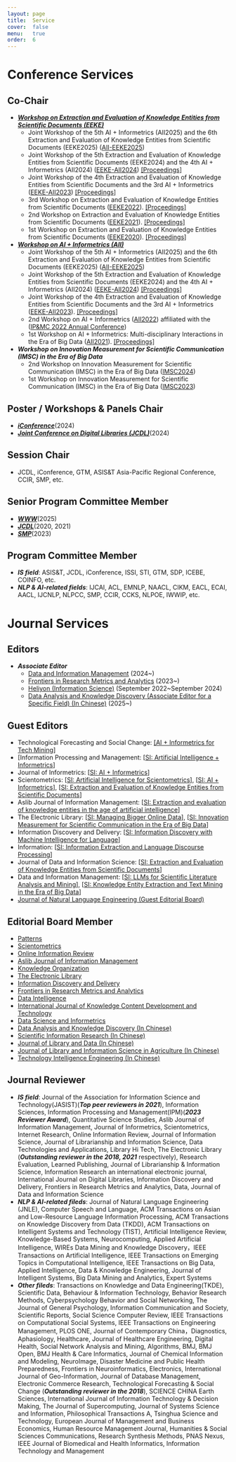 ```yaml
---
layout: page
title:  Service
cover:  false
menu:   true
order:  6
---
```


# Conference Services

##  Co-Chair
* ***[Workshop on Extraction and Evaluation of Knowledge Entities from Scientific Documents (EEKE)](https://eeke-workshop.github.io/)***
  * Joint Workshop of the 5th AI + Informetrics (AII2025) and the 6th Extraction and Evaluation of Knowledge Entities from Scientific Documents (EEKE2025) ([AII-EEKE2025](https://eeke-workshop.github.io/2025/))   
  * Joint Workshop of the 5th Extraction and Evaluation of Knowledge Entities from Scientific Documents (EEKE2024) and the 4th AI + Informetrics (AII2024) ([EEKE-AII2024](https://eeke-workshop.github.io/2024/))   [[Proceedings]](https://ceur-ws.org/Vol-3745/) 
  * Joint Workshop of the 4th Extraction and Evaluation of Knowledge Entities from Scientific Documents and the 3rd AI + Informetrics ([EEKE-AII2023](https://eeke-workshop.github.io/2023/))   [[Proceedings]](https://ceur-ws.org/Vol-3451/)
  * 3rd Workshop on Extraction and Evaluation of Knowledge Entities from Scientific Documents ([EEKE2022](https://eeke-workshop.github.io/2022/)).  [[Proceedings]](http://ceur-ws.org/Vol-3210/)
  * 2nd Workshop on Extraction and Evaluation of Knowledge Entities from Scientific Documents ([EEKE2021](https://eeke-workshop.github.io/2021/)).  [[Proceedings]](http://ceur-ws.org/Vol-3004/)
  * 1st Workshop on Extraction and Evaluation of Knowledge Entities from Scientific Documents ([EEKE2020](https://eeke2020.github.io/)).  [[Proceedings]](http://ceur-ws.org/Vol-2658/)
* ***[Workshop on AI + Informetrics (AII)](https://ai-informetrics.github.io/)***
  * Joint Workshop of the 5th AI + Informetrics (AII2025) and the 6th Extraction and Evaluation of Knowledge Entities from Scientific Documents (EEKE2025) ([AII-EEKE2025](https://ai-informetrics.github.io/2025/))   
  * Joint Workshop of the 5th Extraction and Evaluation of Knowledge Entities from Scientific Documents (EEKE2024) and the 4th AI + Informetrics (AII2024) ([EEKE-AII2024](https://eeke-workshop.github.io/2024/))   [[Proceedings]](https://ceur-ws.org/Vol-3745/) 
  * Joint Workshop of the 4th Extraction and Evaluation of Knowledge Entities from Scientific Documents and the 3rd AI + Informetrics ([EEKE-AII2023](https://eeke-workshop.github.io/2023/)).  [[Proceedings]](https://ceur-ws.org/Vol-3451/)
  * 2nd Workshop on AI + Informetrics ([AII2022](https://ai-informetrics.github.io/2022/)) affiliated with the ([IP&MC 2022 Annual Conference](https://www.elsevier.com/events/conferences/information-processing-and-management-conference)) 
  * 1st Workshop on AI + Informetrics: Multi-disciplinary Interactions in the Era of Big Data ([AII2021](https://ai-informetrics.github.io/aii2021.html)).  [[Proceedings]](http://ceur-ws.org/Vol-2871/) 
* ***Workshop on Innovation Measurement for Scientific Communication (IMSC) in the Era of Big Data***
  * 2nd Workshop on Innovation Measurement for Scientific Communication (IMSC) in the Era of Big Data ([IMSC2024](https://imsc-committee.github.io/JCDL2024-IMSCworkshop/))
  * 1st Workshop on Innovation Measurement for Scientific Communication (IMSC) in the Era of Big Data ([IMSC2023](https://jcdl2023workshop-imsc.github.io/IMSC2023-workshop/))
    
## Poster / Workshops & Panels Chair
* [***iConference***](https://www.ischools.org/iconference)(2024)
* [***Joint Conference on Digital Libraries (JCDL)***](https://2024.jcdl.org/)(2024)

## Session Chair 
* JCDL, iConference, GTM, ASIS&T Asia-Pacific Regional Conference, CCIR, SMP, etc.

## Senior Program Committee Member  
* [***WWW***](https://www2025.thewebconf.org/)(2025)
* [***JCDL***](http://www.jcdl.org/)(2020, 2021)
* [***SMP***](http://www.cips-smp.org/)(2023)
  
## Program Committee Member 

* ***IS field***: ASIS&T, JCDL, iConference, ISSI, STI, GTM, SDP, ICEBE, COINFO, etc.
* ***NLP & AI-related fields***: IJCAI, ACL, EMNLP, NAACL, CIKM, EACL, ECAI, AACL, IJCNLP, NLPCC, SMP, CCIR, CCKS, NLPOE, IWWIP, etc.


# Journal Services 

## Editors 
* ***Associate Editor***
  * [Data and Information Management](https://www.sciencedirect.com/journal/data-and-information-management) (2024~)
  * [Frontiers in Research Metrics and Analytics](https://www.frontiersin.org/journals/research-metrics-and-analytics/editors) (2023~)
  * [Heliyon (Information Science)](https://www.cell.com/heliyon/information-science) (September 2022~September 2024)
  * [Data Analysis and Knowledge Discovery (Associate Editor for a Specific Field) (In Chinese)](https://manu44.magtech.com.cn/Jwk_infotech_wk3/EN/home) (2025~)

## Guest Editors 
  * Technological Forecasting and Social Change: [[AI + Informetrics for Tech Mining]](https://www.sciencedirect.com/special-issue/315066/ai-plus-informetrics-for-tech-mining)
  * [Information Processing and Management: [[SI: Artificial Intelligence + Informetrics](https://www.sciencedirect.com/special-issue/101SF59BTFR)]
  * Journal of Informetrics: [[SI: AI + Informetrics](https://www.sciencedirect.com/special-issue/10VSKW931LL)]
  * Scientometrics: [[SI: Artificial Intelligence for Scientometrics](https://link.springer.com/journal/11192/updates/27667480)], [[SI: AI + Informetrics](https://link.springer.com/collections/ebfiegeiie)], [[SI: Extraction and Evaluation of Knowledge Entities from Scientific Documents](https://link.springer.com/collections/hbffbdggdj)]
  * Aslib Journal of Information Management: [[SI: Extraction and evaluation of knowledge entities in the age of artificial intelligence](https://www.emerald.com/insight/publication/issn/2050-3806/vol/75/iss/3)]
  * The Electronic Library: [[SI: Managing Bigger Online Data](https://www.emerald.com/insight/publication/issn/0264-0473/vol/35/iss/4)], [[SI: Innovation Measurement for Scientific Communication in the Era of Big Data](https://www.emerald.com/insight/publication/issn/0264-0473/vol/42/iss/6)]
  *  Information Discovery and Delivery:  [[SI: Information Discovery with Machine Intelligence for Language](https://www.emerald.com/insight/publication/issn/2398-6247/vol/48/iss/3)]
  * Information: [[SI: Information Extraction and Language Discourse Processing](https://www.mdpi.com/journal/information/special_issues/WYS02U2GTD)]
  * Journal of Data and Information Science: [[SI: Extraction and Evaluation of Knowledge Entities from Scientific Documents](https://www.sciendo.com/issue/JDIS/6/3)]
  * Data and Information Management: [[SI: LLMs for Scientific Literature Analysis and Mining](https://www.sciencedirect.com/journal/data-and-information-management/about/call-for-papers#llms-for-scientific-literature-analysis-and-mining)], [[SI: Knowledge Entity Extraction and Text Mining in the Era of Big Data](https://www.sciencedirect.com/journal/data-and-information-management/vol/5/issue/3)]
  *  [Journal of Natural Language Engineering (Guest Editorial Board)](https://www.cambridge.org/core/journals/natural-language-engineering/issue/6082EFB7FB6F6021E2A4459B714C45C7)

## Editorial Board Member
  * [Patterns](https://www.cell.com/patterns/home)
  * [Scientometrics](https://link.springer.com/journal/11192)
  * [Online Information Review](https://www.emeraldgrouppublishing.com/journal/oir)
  * [Aslib Journal of Information Management](https://www.emeraldgrouppublishing.com/journal/ajim)
  * [Knowledge Organization](https://www.imrpress.com/journal/KO)
  * [The Electronic Library](https://www.emeraldgrouppublishing.com/journal/el)
  * [Information Discovery and Delivery](https://www.emeraldgrouppublishing.com/journal/idd)
  * [Frontiers in Research Metrics and Analytics](https://www.frontiersin.org/journals/research-metrics-and-analytics)
  * [Data Intelligence](https://direct.mit.edu/dint)
  * [International Journal of Knowledge Content Development and Technology](https://journals.sfu.ca/ijkcdt/index.php/ijkcdt/index)
  * [Data Science and Informetrics](http://dsi.nseac.com/)
  * [Data Analysis and Knowledge Discovery (In Chinese)](https://manu44.magtech.com.cn/Jwk_infotech_wk3/EN/home)
  * [Scientific Information Research (In Chinese)](https://eng.kjqbyj.com/)
  * [Journal of Library and Data (In Chinese)](http://www.wxysjxb.com/)
  * [Journal of Library and Information Science in Agriculture (In Chinese)](http://nytsqb.aiijournal.com/EN/1002-1248/home.shtml)
  * [Technology Intelligence Engineering (In Chinese)](http://tie.istic.ac.cn/qbgc/ch/index.aspx)

## Journal Reviewer 
* ***IS field***: Journal of the Association for Information Science and Technology(JASIST)(***Top peer reviewers in 2021***), Information Sciences, Information Processing and Management(IPM)(***2023 Reviewer Award***), Quantitative Science Studies, Aslib Journal of Information Management, Journal of Informetrics, Scientometrics, Internet Research, Online Information Review, Journal of Information Science, Journal of Librarianship and Information Science, Data Technologies and Applications, Library Hi Tech, The Electronic Library (***Outstanding reviewer in the 2018, 2021*** respectively), Research Evaluation, Learned Publishing, Journal of Librarianship & Information Science, Information Research an international electronic journal, International Journal on Digital Libraries, Information Discovery and Delivery, Frontiers in Research Metrics and Analytics, Data, Journal of Data and Information Science
* ***NLP & AI-related fileds***: Journal of Natural Language Engineering (JNLE), Computer Speech and Language, ACM Transactions on Asian and Low-Resource Language Information Processing, ACM Transactions on Knowledge Discovery from Data (TKDD), ACM Transactions on Intelligent Systems and Technology (TIST), Artificial Intelligence Review, Knowledge-Based Systems, Neurocomputing, Applied Artificial Intelligence, WIREs Data Mining and Knowledge Discovery，IEEE Transactions on Artificial Intelligence, IEEE Transactions on Emerging Topics in Computational Intelligence, IEEE Transactions on Big Data, Applied Intelligence, Data & Knowledge Engineering, Journal of Intelligent Systems, Big Data Mining and Analytics, Expert Systems
* ***Other fileds***: Transactions on Knowledge and Data Engineering(TKDE), Scientific Data, Behaviour & Information Technology, Behavior Research Methods, Cyberpsychology Behavior and Social Networking, The Journal of General Psychology, Information Communication and Society, Scientific Reports, Social Science Computer Review, IEEE Transactions on Computational Social Systems, IEEE Transactions on Engineering Management, PLOS ONE, Journal of Contemporary China，Diagnostics, Aphasiology, Healthcare, Journal of Healthcare Engineering, Digital Health, Social Network Analysis and Mining, Algorithms, BMJ, BMJ Open, BMJ Health & Care Informatics, Journal of Chemical Information and Modeling, NeuroImage, Disaster Medicine and Public Health Preparedness, Frontiers in Neuroinformatics, Electronics, International Journal of Geo-Information, Journal of Database Management, Electronic Commerce Research, Technological Forecasting & Social Change (***Outstanding reviewer in the 2018***), SCIENCE CHINA Earth Sciences, International Journal of Information Technology & Decision Making, The Journal of Supercomputing, Journal of Systems Science and Information, Philosophical Transactions A, Tsinghua Science and Technology, European Journal of Management and Business Economics, Human Resource Management Journal, Humanities & Social Sciences Communications, Research Synthesis Methods, PNAS Nexus, IEEE Journal of Biomedical and Health Informatics, Information Technology and Management

